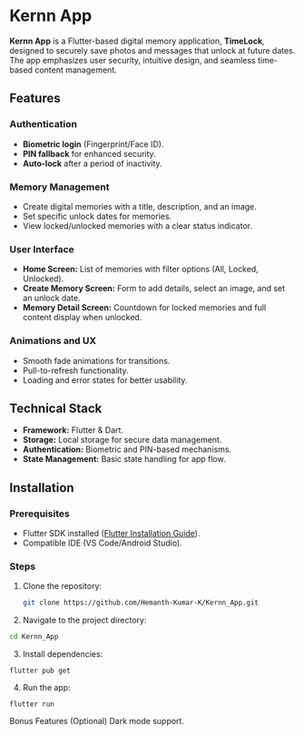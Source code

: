 # Kernn App  

**Kernn App** is a Flutter-based digital memory application, **TimeLock**, designed to securely save photos and messages that unlock at future dates. The app emphasizes user security, intuitive design, and seamless time-based content management.  

## Features  

### Authentication  
- **Biometric login** (Fingerprint/Face ID).  
- **PIN fallback** for enhanced security.  
- **Auto-lock** after a period of inactivity.  

### Memory Management  
- Create digital memories with a title, description, and an image.  
- Set specific unlock dates for memories.  
- View locked/unlocked memories with a clear status indicator.  

### User Interface  
- **Home Screen:** List of memories with filter options (All, Locked, Unlocked).  
- **Create Memory Screen:** Form to add details, select an image, and set an unlock date.  
- **Memory Detail Screen:** Countdown for locked memories and full content display when unlocked.  

### Animations and UX  
- Smooth fade animations for transitions.  
- Pull-to-refresh functionality.  
- Loading and error states for better usability.  

## Technical Stack  

- **Framework:** Flutter & Dart.  
- **Storage:** Local storage for secure data management.  
- **Authentication:** Biometric and PIN-based mechanisms.  
- **State Management:** Basic state handling for app flow.  

## Installation  

### Prerequisites  
- Flutter SDK installed ([Flutter Installation Guide](https://flutter.dev/docs/get-started/install)).  
- Compatible IDE (VS Code/Android Studio).  

### Steps  

1. Clone the repository:  
   ```bash  
   git clone https://github.com/Hemanth-Kumar-K/Kernn_App.git  
2. Navigate to the project directory:
```bash
cd Kernn_App  
```
3. Install dependencies:
```
flutter pub get  
```
4. Run the app:
```
flutter run  
```
Bonus Features (Optional)
Dark mode support.






